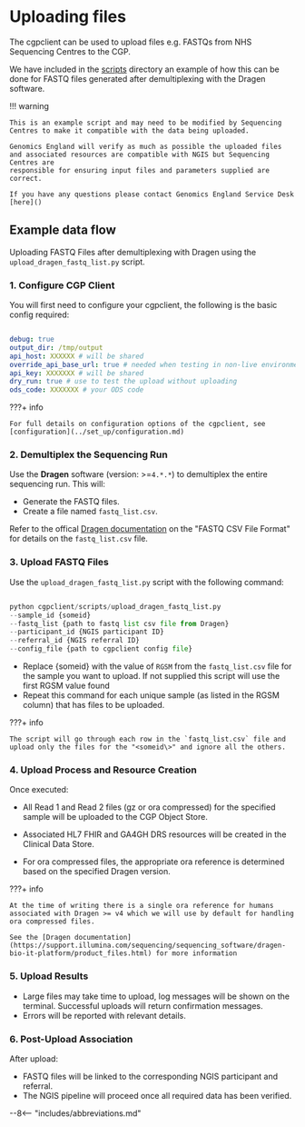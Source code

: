 # Uploading files

The cgpclient can be used to upload files e.g. FASTQs from NHS Sequencing Centres to the CGP.

We have included in the [scripts](https://github.com/NHS-NGS/cgpclient/tree/main/cgpclient/scripts) directory an example of how this can be done for FASTQ files generated after 
demultiplexing with the Dragen software.

!!! warning

    This is an example script and may need to be modified by Sequencing Centres to make it compatible with the data being uploaded.

    Genomics England will verify as much as possible the uploaded files and associated resources are compatible with NGIS but Sequencing Centres are 
    responsible for ensuring input files and parameters supplied are correct.

    If you have any questions please contact Genomics England Service Desk [here]()

## Example data flow

Uploading FASTQ Files after demultiplexing with Dragen using the `upload_dragen_fastq_list.py` script.

### 1. Configure CGP Client 

You will first need to configure your cgpclient, the following is the basic config required:
 
``` yaml

debug: true
output_dir: /tmp/output
api_host: XXXXXX # will be shared
override_api_base_url: true # needed when testing in non-live environments
api_key: XXXXXXX # will be shared
dry_run: true # use to test the upload without uploading
ods_code: XXXXXXX # your ODS code

```


???+ info

    For full details on configuration options of the cgpclient, see [configuration](../set_up/configuration.md)

### 2. Demultiplex the Sequencing Run

Use the **Dragen** software (version: >=`4.*.*`) to demultiplex the entire sequencing run. This will:

- Generate the FASTQ files.
- Create a file named `fastq_list.csv`.

Refer to the offical [Dragen documentation](https://support-docs.illumina.com/SW/DRAGEN_v39/Content/SW/DRAGEN/Inputfiles_fDG.htm) on the "FASTQ CSV File Format" for 
details on the `fastq_list.csv` file.

### 3. Upload FASTQ Files

Use the `upload_dragen_fastq_list.py` script with the following command:

``` python

python cgpclient/scripts/upload_dragen_fastq_list.py
--sample_id {someid} 
--fastq_list {path to fastq list csv file from Dragen} 
--participant_id {NGIS participant ID} 
--referral_id {NGIS referral ID} 
--config_file {path to cgpclient config file}
```


- Replace {someid} with the value of `RGSM` from the `fastq_list.csv` file for the sample you want to upload. If not supplied this script will use the first RGSM value found
- Repeat this command for each unique sample (as listed in the RGSM column) that has files to be uploaded.

???+ info

    The script will go through each row in the `fastq_list.csv` file and upload only the files for the "<someid\>" and ignore all the others.

    
### 4. Upload Process and Resource Creation

Once executed:

- All Read 1 and Read 2 files (gz or ora compressed) for the specified sample will be uploaded to the CGP Object Store.

- Associated HL7 FHIR and GA4GH DRS resources will be created in the Clinical Data Store.

- For ora compressed files, the appropriate ora reference is determined based on the specified Dragen version.

???+ info

    At the time of writing there is a single ora reference for humans associated with Dragen >= v4 which we will use by default for handling
    ora compressed files.

    See the [Dragen documentation](https://support.illumina.com/sequencing/sequencing_software/dragen-bio-it-platform/product_files.html) for more information 

### 5. Upload Results

- Large files may take time to upload, log messages will be shown on the terminal. Successful uploads will return confirmation messages.
- Errors will be reported with relevant details.

### 6. Post-Upload Association

After upload:

- FASTQ files will be linked to the corresponding NGIS participant and referral.
- The NGIS pipeline will proceed once all required data has been verified.

--8<-- "includes/abbreviations.md"